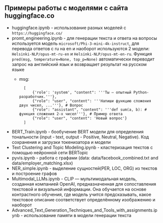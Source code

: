 Примеры работы с моделями с сайта huggingface.co
----

- huggingface.ipynb - использование разных моделей с ```https://huggingface.co/```
- promt_engineering.ipynb - для генерации текста и ответа на вопросы используется модель ```microsoft/Phi-3-mini-4k-instruct```, для перевода ответов с ru на en и наоборот используются 2 модели: ```Helsinki-NLP/opus-mt-ru-en``` и ```Helsinki-NLP/opus-mt-en-ru```. Функция ```pred(msg, temperature=None, top_p=None)``` автоматически переводит запрос на английский язык и возвращает результат на русском языке
    - msg: 

            [
                {'role': 'system', "content": '''Ты — опытный Python-разработчик.'''},
                {"role": "user", "content": '''Напиши функцию сложения двух чисел, ...'''}, # Вопрос
                {"role": "assistant", "content": '''def sum(a, b): # функция сложения 2-х чисел'''}, # Пример ответа
                {"role": "user", "content": 'Новый вопрос'}
            ]

- BERT_Train.ipynb - бообучение BERT модели для определения тональности (input - text, output - Positive, Neutral, Negative). Код сохранения и загрузки токенизатора и модели
- Text Clustering and Topic Modeling.ipynb - кластеризация текстов с помощью нейронной сети BERTopic
- pyvis.ipynb - работа с графами (data: data/facebook_combined.txt and data/employer_matching.xlsx)
- NER_simple.ipynb - выделение сущностей(PER, LOC, ORG) из текстов и построение графов
- Multimodal_LLMs.ipynb - CLIP — мультимодальная модель, созданная компанией OpenAI, предназначенная для сопоставления текстовой и визуальной информации. Она обучается на основе контрастного обучения, где модель учится предсказывать, какое текстовое описание соответствует определённому изображению и наоборот
- Advanced_Text_Generation_Techniques_and_Tools_with_assignments.ipynb - использование памяти в модели генерации текста